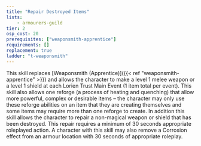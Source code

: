 ```yaml
---
title: "Repair Destroyed Items"
lists:
    - armourers-guild
tier: 2
osp_cost: 20
prerequisites: ["weaponsmith-apprentice"]
requirements: []
replacement: true
ladder: "t-weaponsmith"
---
```

This skill replaces [Weaponsmith (Apprentice)]({{< ref "weaponsmith-apprentice" >}}) and allows the character to make a level 1 melee weapon or a level 1 shield at each Lorien Trust Main Event (1 item total per event). This skill also allows one reforge (a process of heating and quenching) that allow more powerful, complex or desirable items – the character may only use these reforge abilities on an item that they are creating themselves and some items may require more than one reforge to create. In addition this skill allows the character to repair a non-magical weapon or shield that has been destroyed. This repair requires a minimum of 30 seconds appropriate roleplayed action. A character with this skill may also remove a Corrosion effect from an armour location with 30 seconds of appropriate roleplay.